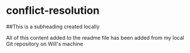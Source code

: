# conflict-resolution

##This is a subheading created locally 

All of this content added to the readme file has been added from my local Git repository on Will's machine